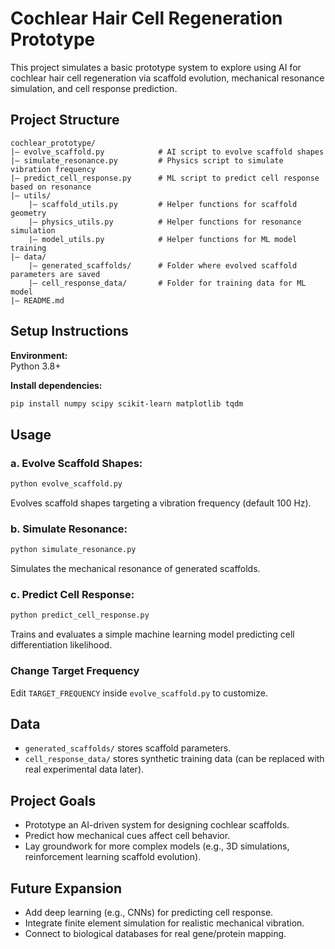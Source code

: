 
# Cochlear Hair Cell Regeneration Prototype

This project simulates a basic prototype system to explore using AI for cochlear hair cell regeneration via scaffold evolution, mechanical resonance simulation, and cell response prediction.

## Project Structure

```
cochlear_prototype/
|— evolve_scaffold.py            # AI script to evolve scaffold shapes
|— simulate_resonance.py         # Physics script to simulate vibration frequency
|— predict_cell_response.py      # ML script to predict cell response based on resonance
|— utils/
    |— scaffold_utils.py         # Helper functions for scaffold geometry
    |— physics_utils.py          # Helper functions for resonance simulation
    |— model_utils.py            # Helper functions for ML model training
|— data/
    |— generated_scaffolds/      # Folder where evolved scaffold parameters are saved
    |— cell_response_data/       # Folder for training data for ML model
|— README.md
```

## Setup Instructions

**Environment:**  
Python 3.8+

**Install dependencies:**
```bash
pip install numpy scipy scikit-learn matplotlib tqdm
```

## Usage

### a. Evolve Scaffold Shapes:
```bash
python evolve_scaffold.py
```
Evolves scaffold shapes targeting a vibration frequency (default 100 Hz).

### b. Simulate Resonance:
```bash
python simulate_resonance.py
```
Simulates the mechanical resonance of generated scaffolds.

### c. Predict Cell Response:
```bash
python predict_cell_response.py
```
Trains and evaluates a simple machine learning model predicting cell differentiation likelihood.

### Change Target Frequency
Edit `TARGET_FREQUENCY` inside `evolve_scaffold.py` to customize.

## Data

- `generated_scaffolds/` stores scaffold parameters.
- `cell_response_data/` stores synthetic training data (can be replaced with real experimental data later).

## Project Goals

- Prototype an AI-driven system for designing cochlear scaffolds.
- Predict how mechanical cues affect cell behavior.
- Lay groundwork for more complex models (e.g., 3D simulations, reinforcement learning scaffold evolution).

## Future Expansion

- Add deep learning (e.g., CNNs) for predicting cell response.
- Integrate finite element simulation for realistic mechanical vibration.
- Connect to biological databases for real gene/protein mapping.
